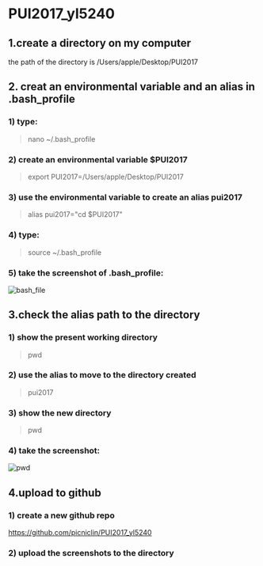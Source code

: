 # PUI2017_yl5240
## 1.create a directory on my computer 
the path of the directory is /Users/apple/Desktop/PUI2017

## 2. creat an environmental variable and an alias in .bash_profile
### 1) type:
> nano ~/.bash_profile
### 2) create an environmental variable $PUI2017
> export PUI2017=/Users/apple/Desktop/PUI2017
### 3) use the environmental variable to create an alias pui2017
> alias pui2017="cd $PUI2017"
### 4) type:
> source ~/.bash_profile
### 5) take the screenshot of .bash_profile:
![bash_file](https://github.com/picniclin/PUI2017_yl5240/blob/master/screenshot%201.png)

## 3.check the alias path to the directory
### 1) show the present working directory
> pwd 
### 2) use the alias to move to the directory created
> pui2017 
### 3) show the new directory
> pwd
### 4) take the screenshot:
![pwd](https://github.com/picniclin/PUI2017_yl5240/blob/master/screenshot%202.png)

## 4.upload to github
### 1) create a new github repo
https://github.com/picniclin/PUI2017_yl5240
### 2) upload the screenshots to the directory
